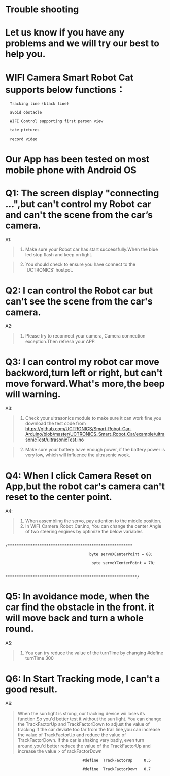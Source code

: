 
# Trouble shooting 
# Let us know if you have any problems and we will try our best to help you.

# WIFI Camera Smart Robot Cat supports below functions：
      Tracking line (black line)
      
      avoid obstacle
      
      WIFI Control supporting first person view
      
      take pictures
      
      record video
  
  # Our App has been tested on most mobile phone with Android OS
  
       
# Q1: The screen display "connecting ...",but can't control my Robot car and can't the scene from the car’s camera.

A1: 
> 1. Make sure your Robot car has start successfully.When the blue led stop flash and keep on light.

> 2. You should check to ensure you have connect to the 'UCTRONICS' hostpot.


# Q2: I can control the Robot car but can't see the scene from the car's camera.

A2:
> 1. Please try to reconnect your camera, Camera connection exception.Then refresh your APP.

# Q3: I can control my robot car move backword,turn left or right, but can't move forward.What's more,the beep will warning.

A3:
> 1. Check your ultrasonics module to make sure it can work fine,you download the test code from https://github.com/UCTRONICS/Smart-Robot-Car-Arduino/blob/master/UCTRONICS_Smart_Robot_Car/example/ultrasonicTest/ultrasonicTest.ino

> 2. Make sure your battery have enough power, if the battery power is very low, which will influence the ultrasonic woek.

# Q4:  When I click Camera Reset on App,but the robot car's camera can't reset to the center point.

A4:
> 1. When assembling the servo, pay attention to the middle position.
> 2. In WIFI_Camera_Robot_Car.ino, You can change the center Angle of two steering engines by optimize the below variables

                           /*******************************************************
                           
                                         byte servoXCenterPoint = 88;
                                         
                                          byte servoYCenterPoint = 70;
                                          
                            **********************************************************/
 # Q5: In avoidance mode, when the car find the obstacle in the front. it will move back and turn a whole round.
 
 A5:
 > 1. You can try reduce the value of the turnTime by changing #define  turnTime    300
 
 # Q6: In Start Tracking mode, I can't a good result.
 
 A6:
 > When the sun light is strong, our tracking device wii loses its function.So you'd better test it without the sun light.
 > You can change the TrackFactorUp and TrackFactorDown to adjust the value of tracking
 > If the car deviate too far from the trail line,you can increase the value of TrackFactorUp and reduce the value of  
 > TrackFactorDown.
 > If the car is shaking very badly, even turn around,you'd better reduce the  value of the TrackFactorUp and increase the value           >  of rackFactorDown
 
                                      #define  TrackFactorUp     0.5

                                      #define  TrackFactorDown   0.7


